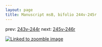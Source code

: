 ```yaml
---
layout: page
title: Manuscript msB, bifolio 244v-245r
---
```


prev: [243v-244r](../243v-244r/) next: [245v-246r](../245v-246r/)



[![Linked to zoomble image](http://www.homermultitext.org/iipsrv?IIIF=/project/homer/pyramidal/deepzoom/hmt/vbbifolio/v1/vb_244v_245r.tif/full/2000,/0/default.jpg)](http://www.homermultitext.org/ict2/?urn=urn:cite2:hmt:vbbifolio.v1:vb_244v_245r)

